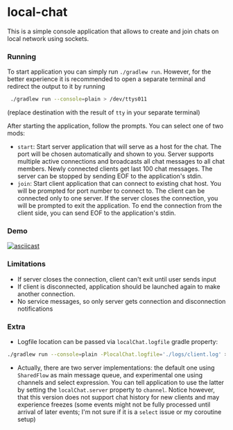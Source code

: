 # local-chat
This is a simple console application that allows to create and join chats on local network using sockets.

### Running
To start application you can simply run `./gradlew run`. However, for the better experience it is recommended to open a separate terminal and redirect the output to it by running
```bash
 ./gradlew run --console=plain > /dev/ttys011
```
(replace destination with the result of `tty` in your separate terminal)

After starting the application, follow the prompts. You can select one of two mods:
- `start`: Start server application that will serve as a host for the chat. The port will be chosen automatically and shown to you. Server supports multiple active connections and broadcasts all chat messages to all chat members. Newly connected clients get last 100 chat messages. The server can be stopped by sending EOF to the application's stdin.
- `join`: Start client application that can connect to existing chat host. You will be prompted for port number to connect to. The client can be connected only to one server. If the server closes the connection, you will be prompted to exit the application. To end the connection from the client side, you can send EOF to the application's stdin. 

### Demo
[![asciicast](https://asciinema.org/a/FpRGrqRIC4v3cwEYJcfcbWFFZ.svg)](https://asciinema.org/a/FpRGrqRIC4v3cwEYJcfcbWFFZ)

### Limitations
- If server closes the connection, client can't exit until user sends input
- If client is disconnected, application should be launched again to make another connection.
- No service messages, so only server gets connection and disconnection notifications

### Extra
- Logfile location can be passed via `localChat.logfile` gradle property: 
```bash
./gradlew run --console=plain -PlocalChat.logfile='./logs/client.log' > /dev/ttys011
```
- Actually, there are two server implementations: the default one using `SharedFlow` as main message queue, and experimental one using channels and select expression. You can tell application to use the latter by setting the `localChat.server` property to `channel`. Notice however, that this version does not support chat history for new clients and may experience freezes (some events might not be fully processed until arrival of later events; I'm not sure if it is a `select` issue or my coroutine setup) 

